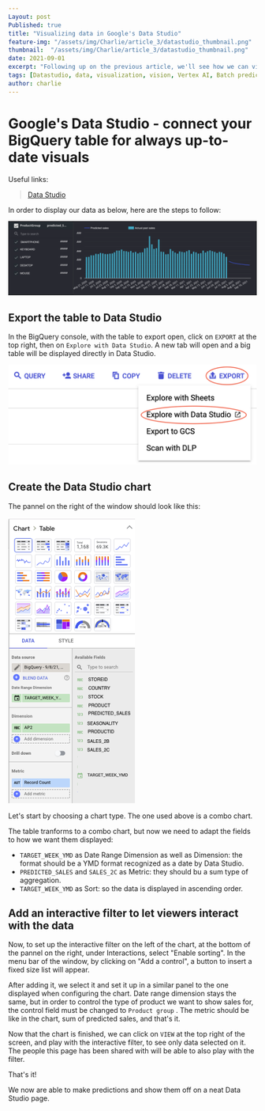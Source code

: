 ```yaml
---
Layout: post
Published: true
title: "Visualizing data in Google's Data Studio"
feature-img: "/assets/img/Charlie/article_3/datastudio_thumbnail.png"
thumbnail:  "/assets/img/Charlie/article_3/datastudio_thumbnail.png"
date: 2021-09-01
excerpt: "Following up on the previous article, we'll see how we can visualize the predicted data in an easy to read graph"
tags: [Datastudio, data, visualization, vision, Vertex AI, Batch prediction, prediction, AI, ML, Artificial intelligence, machine learning, megazone, ai center]
author: charlie
---
```


# Google's Data Studio - connect your BigQuery table for always up-to-date visuals

Useful links:

> [Data Studio](https://datastudio.google.com/ "Data Studio home page")

In order to display our data as below, here are the steps to follow:

 ![data prediction visualized](/assets/img/Charlie/article_3/final_result_visualized.png)



## Export the table to Data Studio

In the BigQuery console, with the table to export open, click on `EXPORT` at the top right, then on `Explore with Data Studio`. A new tab will open and a big table will be displayed directly in Data Studio.

![Export to datastudio](/assets/img/Charlie/article_3/export_to_datastudio.png)

## Create the Data Studio chart

The pannel on the right of the window should look like this:

![pannel at start](/assets/img/Charlie/article_3/pannel_at_start.png)

Let's start by choosing a chart type. The one used above is a combo chart.

The table tranforms to a combo chart, but now we need to adapt the fields to how we want them displayed:

- `TARGET_WEEK_YMD` as Date Range Dimension as well as Dimension: the format should be a YMD format recognized as a date by Data Studio.
- `PREDICTED_SALES` and `SALES_2C` as Metric: they should bu a sum type of aggregation.
- `TARGET_WEEK_YMD` as Sort: so the data is displayed in ascending order.



## Add an interactive filter to let viewers interact with the data

Now, to set up the interactive filter on the left of the chart, at the bottom of the pannel on the right, under Interactions, select "Enable sorting". In the menu bar of the window, by clicking on "Add a control", a button to insert a fixed size list will appear. 

After adding it, we select it and set it up in a similar panel to the one displayed when configuring the chart. Date range dimension stays the same, but in order to control the type of product we want to show sales for, the control field must be changed to `Product group` . The metric should be like in the chart, sum of predicted sales, and that's it.

Now that the chart is finished, we can click on `VIEW` at the top right of the screen, and play with the interactive filter, to see only data selected on it. The people this page has been shared with will be able to also play with the filter.



That's it! 

We now are able to make predictions and show them off on a neat Data Studio page.
